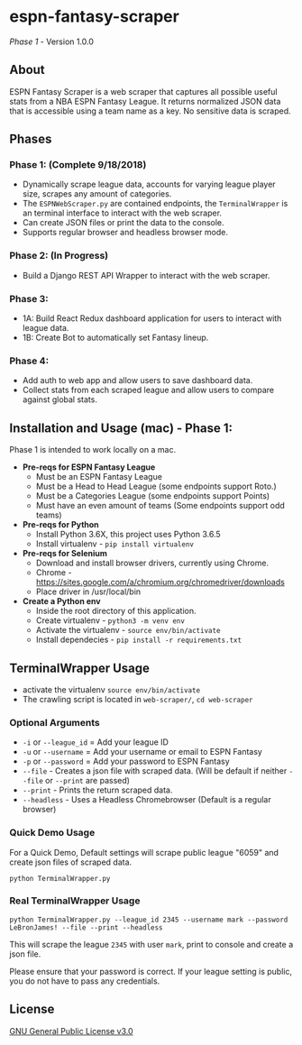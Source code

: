 # espn-fantasy-scraper
*Phase 1* - Version 1.0.0

## About
ESPN Fantasy Scraper is a web scraper that captures all possible useful stats from a NBA ESPN Fantasy League. It returns normalized JSON data that is accessible using a team name as a key. No sensitive data is scraped. 

## Phases
### Phase 1: (Complete 9/18/2018) 
- Dynamically scrape league data, accounts for varying league player size, scrapes any amount of categories.
- The `ESPNWebScraper.py` are contained endpoints, the `TerminalWrapper` is an terminal interface to interact with the web scraper.
- Can create JSON files or print the data to the console.
- Supports regular browser and headless browser mode.
### Phase 2: (In Progress) 
- Build a Django REST API Wrapper to interact with the web scraper.
### Phase 3:
- 1A: Build React Redux dashboard application for users to interact with league data.
- 1B: Create Bot to automatically set Fantasy lineup.
### Phase 4:
- Add auth to web app and allow users to save dashboard data.
- Collect stats from each scraped league and allow users to compare against global stats.

## Installation and Usage (mac) - Phase 1: 
Phase 1 is intended to work locally on a mac.
- **Pre-reqs for ESPN Fantasy League**
  - Must be an ESPN Fantasy League
  - Must be a Head to Head League (some endpoints support Roto.)
  - Must be a Categories League (some endpoints support Points)
  - Must have an even amount of teams (Some endpoints support odd teams)
- **Pre-reqs for Python**
  - Install Python 3.6X, this project uses Python 3.6.5
  - Install virtualenv - `pip install virtualenv`
- **Pre-reqs for Selenium**
  - Download and install browser drivers, currently using Chrome.
  - Chrome - https://sites.google.com/a/chromium.org/chromedriver/downloads
  - Place driver in /usr/local/bin
- **Create a Python env**
  - Inside the root directory of this application.
  - Create virtualenv - `python3 -m venv env`
  - Activate the virtualenv - `source env/bin/activate`
  - Install dependecies - `pip install -r requirements.txt`

## TerminalWrapper Usage
- activate the virtualenv `source env/bin/activate`
- The crawling script is located in `web-scraper/`, `cd web-scraper`

### Optional Arguments
- `-i` or `--league_id` = Add your league ID
- `-u` or `--username` = Add your username or email to ESPN Fantasy
- `-p` or `--password` = Add your password to ESPN Fantasy
- `--file` - Creates a json file with scraped data. (Will be default if neither `--file` or `--print` are passed)
- `--print` - Prints the return scraped data.
- `--headless` - Uses a Headless Chromebrowser (Default is a regular browser)

### Quick Demo Usage

For a Quick Demo, Default settings will scrape public league "6059" and create json files of scraped data.

`python TerminalWrapper.py`

### Real TerminalWrapper Usage

`python TerminalWrapper.py --league_id 2345 --username mark --password LeBronJames! --file --print --headless`

This will scrape the league `2345` with user `mark`, print to console and create a json file. 

Please ensure that your password is correct. If your league setting is public, you do not have to pass any credentials.

## License
[GNU General Public License v3.0](LICENSE.md)